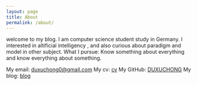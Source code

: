 ```yaml
---
layout: page
title: About
permalink: /about/
---
```


welcome to my blog. I am computer science student study in Germany.
 I interested in altificial intelligency , and also curious about paradigm and model in other subject.
  What I pursue: Know something about everything and know everything about something.

My email: duxuchong0@gmail.com
My cv: [cv](https://duxuchong.github.io/)
My GitHub: [DUXUCHONG](https://github.com/DUXUCHONG)
My blog: [blog](https://duxuchong.github.io/blog/)


[jekyll-organization]: https://github.com/jekyll
